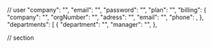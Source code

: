 // user
  "company": "",
  "email": "",
  "password": "",
  "plan": "",
  "billing": {
    "company": "",
    "orgNumber": "",
    "adress": "",
    "email": "",
    "phone": ,
  },
  "departments": [
    {
      "department": "",
      "manager": "",
    },
  

// section